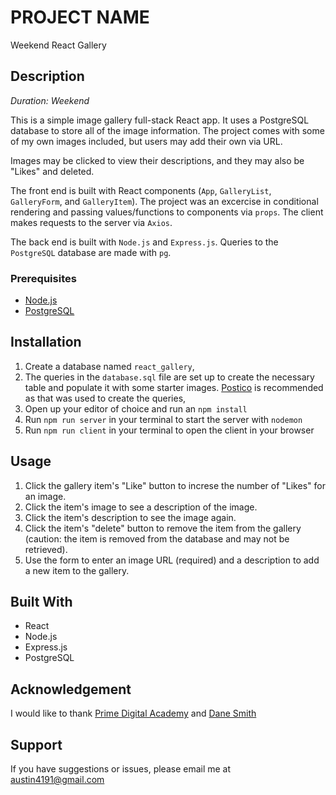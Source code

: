 # PROJECT NAME

Weekend React Gallery

## Description

_Duration: Weekend_

This is a simple image gallery full-stack React app. It uses a PostgreSQL database to store all of the image information. The project comes with some of my own images included, but users may add their own via URL.

Images may be clicked to view their descriptions, and they may also be "Likes" and deleted.

The front end is built with React components (`App`, `GalleryList`, `GalleryForm`, and `GalleryItem`). The project was an excercise in conditional rendering and passing values/functions to components via `props`. The client makes requests to the server via `Axios`.

The back end is built with `Node.js` and `Express.js`. Queries to the `PostgreSQL` database are made with `pg`.

### Prerequisites

- [Node.js](https://nodejs.org/en/)
- [PostgreSQL](https://www.postgresql.org/)

## Installation

1. Create a database named `react_gallery`,
2. The queries in the `database.sql` file are set up to create the necessary table and populate it with some starter images. [Postico](https://eggerapps.at/postico/) is recommended as that was used to create the queries,
3. Open up your editor of choice and run an `npm install`
4. Run `npm run server` in your terminal to start the server with `nodemon`
5. Run `npm run client` in your terminal to open the client in your browser

## Usage

1. Click the gallery item's "Like" button to increse the number of "Likes" for an image.
2. Click the item's image to see a description of the image.
3. Click the item's description to see the image again.
4. Click the item's "delete" button to remove the item from the gallery (caution: the item is removed from the database and may not be retrieved).
5. Use the form to enter an image URL (required) and a description to add a new item to the gallery.

## Built With

- React
- Node.js
- Express.js
- PostgreSQL

## Acknowledgement

I would like to thank [Prime Digital Academy](www.primeacademy.io) and [Dane Smith](https://github.com/DoctorHowser)

## Support

If you have suggestions or issues, please email me at [austin4191@gmail.com](www.google.com)
